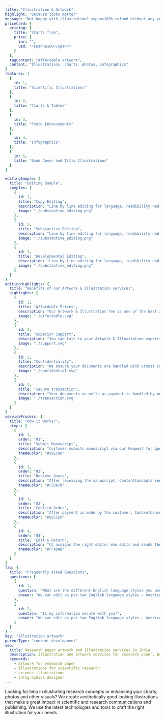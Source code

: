 ```yaml
---
title: "Illustration & Artwork"
highlight: "Because looks matter"
message: "Not happy with illustration? <span>100% refund without any condition</span>"
priceCard: {
  pricing: {
    title: "Starts from",
    price: {
      inr: "",
      usd: "<span>$100</span>"
    }
  },
  tagContent: "Affordable artwork",
  content: "Illustrations, charts, photos, infographics"
}
features: [
  {
    id: 1,
    title: "Scientific Illustrations"
  },
  {
    id: 2,
    title: "Charts & Tables"
  },
  {
    id: 3,
    title: "Photo Enhancements"
  },
  {
    id: 4,
    title: "Infographics"
  },
  {
    id: 5,
    title: "Book Cover and Title Illustrations"
  }
]

editingSample: {
  title: "Editing Sample",
  samples: [
    {
      id: 1,
      title: "Copy Editing",
      description: "Line by line editing for language, readibility nad technical learning improvement",
      image: "./substantive_editing.png"
    },
    {
      id: 2,
      title: "Substantive Editing",
      description: "Line by line editing for language, readibility nad technical learning improvement",
      image: "./substantive_editing.png"
    },
    {
      id: 3,
      title: "Developmental Editing",
      description: "Line by line editing for language, readibility nad technical learning improvement",
      image: "./substantive_editing.png"
    }
  ]
}
editingHighlights: {
  title: "Benefits of our Artwork & Illustration services",
  highlights: [
    {
      id: 1,
      title: "Affordable Prices",
      description: "Our Artwork & Illustration fee is one of the best in the industry for the level of quality work we offer from our talented illustrators and editors.",
      image: "./affordable.svg"
    },
    {
      id: 2,
      title: "Superior Support",
      description: "You can talk to your Artwork & Illustration experts until you are satisfied with our illustration service, get your queries answered via email or chat and send your manuscript after review from journal editor for further check.",
      image: "./support.svg"
    },
    {
      id: 3,
      title: "Confidentiality",
      description: "We ensure your documents are handled with utmost care. We can sign NDA if necessary.",
      image: "./confidential.svg"
    },
    {
      id: 4,
      title: "Secure transaction",
      description: "Your documents as wells as payment is handled by our secure website which has passed the best level of security testing in the industry.",
      image: "./transaction.svg"
    }
  ]
}
serviceProcess: {
  title: "How it works?",
  steps: [
    {
      id: 1,
      order: "01",
      title: "Submit Manuscript",
      description: "Customer submits manuscript via our Request for quote page.",
      themeColor: "#98ECA6"
    },
    {
      id: 2,
      order: "02",
      title: "Recieve Quote",
      description: "After receiving the manuscript, ContentConcepts sends price quote.",
      themeColor: "#F5DA7D"
    },
    {
      id: 3,
      order: "03",
      title: "Confirm Order",
      description: "After payment is made by the customer, ContentConcepts sends confirmation of payment.",
      themeColor: "#98E5E0"
    },
    {
      id: 4,
      order: "04",
      title: "Edit & Return",
      description: "CC assigns the right editor who edits and sends the edited document back to the customer.",
      themeColor: "#FFABAB"
    }
  ]
}
faq: {
  title: "Frequently Asked Questions",
  questions: [
    {
      id: 1,
      question: "What are the different English language styles you use while editing?",
      answer: "We can edit as per two English language styles – American English and British English. You can choose your preferred language style in the online submission form."
    },
    {
      id: 2,
      question: "Is my information secure with you?",
      answer: "We can edit as per two English language styles – American English and British English."
    }
  ]
}
key: "illustration_artwork"
parentType: "content_development"
seo:
  title: Research paper artwork and illustration services in India
  description: Illustration and artwork services for research paper, books, websites at truly affordale prices and yet top quality.
  keywords:
    - Artwork for research paper
    - illustrations for scientific research
    - science illustrations
    - infographics designer
---
```


Looking for help in illustrating research concepts or enhancing your charts, photos and other visuals? We create aesthetically good looking illustrations that make a great impact in scientific and research communications and publishing. We use the latest technologies and tools to craft the right illustration for your needs
